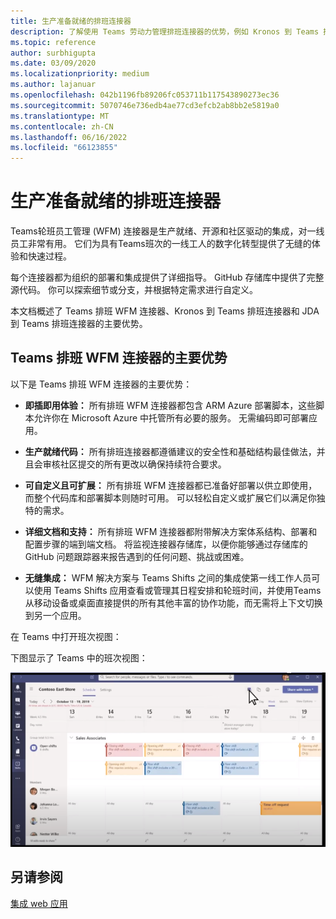 ```yaml
---
title: 生产准备就绪的排班连接器
description: 了解使用 Teams 劳动力管理排班连接器的优势，例如 Kronos 到 Teams 排班连接器和 JDA 到 Teams 排班连接器
ms.topic: reference
author: surbhigupta
ms.date: 03/09/2020
ms.localizationpriority: medium
ms.author: lajanuar
ms.openlocfilehash: 042b1196fb89206fc053711b117543890273ec36
ms.sourcegitcommit: 5070746e736edb4ae77cd3efcb2ab8bb2e5819a0
ms.translationtype: MT
ms.contentlocale: zh-CN
ms.lasthandoff: 06/16/2022
ms.locfileid: "66123855"
---
```

# <a name="production-ready-shifts-connectors"></a>生产准备就绪的排班连接器  

Teams轮班员工管理 (WFM) 连接器是生产就绪、开源和社区驱动的集成，对一线员工非常有用。 它们为具有Teams班次的一线工人的数字化转型提供了无缝的体验和快速过程。

每个连接器都为组织的部署和集成提供了详细指导。 GitHub 存储库中提供了完整源代码。 你可以探索细节或分支，并根据特定需求进行自定义。

本文档概述了 Teams 排班 WFM 连接器、Kronos 到 Teams 排班连接器和 JDA 到 Teams 排班连接器的主要优势。

## <a name="key-benefits-of-teams-shifts-wfm-connectors"></a>Teams 排班 WFM 连接器的主要优势

以下是 Teams 排班 WFM 连接器的主要优势：

* **即插即用体验：** 所有排班 WFM 连接器都包含 ARM Azure 部署脚本，这些脚本允许你在 Microsoft Azure 中托管所有必要的服务。 无需编码即可部署应用。

* **生产就绪代码：** 所有排班连接器都遵循建议的安全性和基础结构最佳做法，并且会审核社区提交的所有更改以确保持续符合要求。

* **可自定义且可扩展：** 所有排班 WFM 连接器都已准备好部署以供立即使用，而整个代码库和部署脚本则随时可用。 可以轻松自定义或扩展它们以满足你独特的需求。

* **详细文档和支持：** 所有排班 WFM 连接器都附带解决方案体系结构、部署和配置步骤的端到端文档。 将监视连接器存储库，以便你能够通过存储库的 GitHub 问题跟踪器来报告遇到的任何问题、挑战或困难。

* **无缝集成：** WFM 解决方案与 Teams Shifts 之间的集成使第一线工作人员可以使用 Teams Shifts 应用查看或管理其日程安排和轮班时间，并使用Teams从移动设备或桌面直接提供的所有其他丰富的协作功能，而无需将上下文切换到另一个应用。  

在 Teams 中打开班次视图：

下图显示了 Teams 中的班次视图：

![在 Teams 中打开班次](../assets/images/teams-open-shifts-view.png)

## <a name="see-also"></a>另请参阅

[集成 web 应用](~/samples/integrate-web-apps-overview.md)
